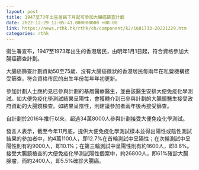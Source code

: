 ```yaml
---
layout: post
title: 1947至73年出生居民下月起可參加大腸癌篩查計劃
date: 2022-12-29 12:05:41.000000000 +08:00
link: https://news.rthk.hk/rthk/ch/component/k2/1681733-20221229.htm
categories: rthk
---
```


衞生署宣布，1947至1973年出生的香港居民，由明年1月1日起，符合資格參加大腸癌篩查計劃。

大腸癌篩查計劃資助50至75歲、沒有大腸癌徵狀的香港居民每兩年在私營機構接受篩查，符合資格市民的出生年份每年年初更新。

參加計劃人士應約見已參與計劃的基層醫療醫生，並由該醫生安排大便免疫化學測試。如大便免疫化學測試結果呈陽性，會獲轉介到已參與計劃的大腸鏡醫生接受政府資助的大腸鏡檢查。如結果呈陰性，則建議參加者兩年後再接受篩查。

自計劃於2016年推行以來，超過34萬8000人參與計劃接受大便免疫化學測試。

發言人表示，截至今年11月底，提供大便免疫化學測試樣本並得出陽性或陰性測試結果的參加者中，約4萬1100人，即12.7%在首輪測試中呈陽性；在次輪測試中呈陽性則有約9000人，即10.1%；在第三輪測試中呈陽性則有約1600人，即8.6%。接受大腸鏡檢查的大便免疫化學測試陽性個案中，約26800人，即61%確診大腸腺瘤，而約2400人，即5.5%確診大腸癌。
